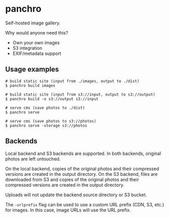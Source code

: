 # panchro

Self-hosted image gallery.

Why would anyone need this?

- Own your own images
- S3 integration
- EXIF/metadata support

## Usage examples

```shell
# build static site (input from ./images, output to ./dist)
$ panchro build images

# build static site (input from s3://input, output to s3://output)
$ panchro build -o s3://output s3://input

# serve cms (save photos to ./dist)
$ panchro serve

# serve cms (save photos to s3://photos)
$ panchro serve -storage s3://photos
```

## Backends

Local backend and S3 backends are supported. In both backends, original photos are left untouched.

On the local backend, copies of the original photos and their compressed versions are created in the output directory.
On the S3 backend, files are downloaded from S3 and copies of the original photos and their compressed versions are created in the output directory.

Uploads will not update the backend source directory or S3 bucket.

The `-urlprefix` flag can be used to use a custom URL prefix (CDN, S3, etc.) for images.
In this case, image URLs will use the URL prefix.
